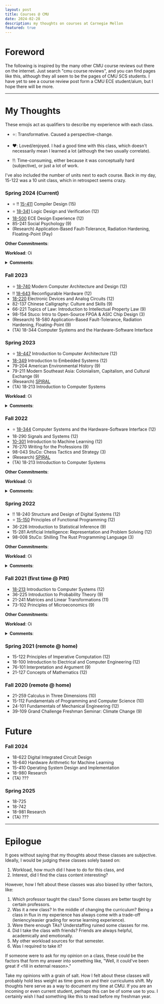 ```yaml
---
layout: post
title: Courses @ CMU
date: 2024-02-28
description: my thoughts on courses at Carnegie Mellon
featured: true
---
```


<style> summary { cursor: pointer } </style>

# Foreword

The following is inspired by the many other CMU course reviews out there on the
internet. Just search "cmu course reviews", and you can find pages like this, 
although they all seem to be the pages of CMU SCS students. I have yet to see a
course review post form a CMU ECE student/alum, but I hope there will be more.

----

# My Thoughts

These emojis act as qualifiers to describe my experience with each class.

- ⭐️: Transformative. Caused a perspective-change.

- ❤️: Loved/enjoyed. I had a good time with this class, which doesn't
necessarily mean I learned a lot (although the two usually correlate).

- ‼️: Time-consuming, either because it was conceptually hard (subjective), or
just a lot of work.

I've also included the number of units next to each course. Back in my day, 
15-122 was a 10 unit class, which in retrospect seems crazy.

### Spring 2024 (Current)
- ⭐️ ‼️ [15-411](https://www.cs.cmu.edu/~janh/courses/411/24/index.html) Compiler Design (15)
- ⭐️ [18-341](https://github.com/CMU-HKN/CMU-ECE-CS-Guide/blob/master/electives/18341.md) Logic Design and Verification (12)
- [18-500](https://course.ece.cmu.edu/~ece500/projects/) ECE Design Experience (12)
- 85-241 Social Psychology (9)
- (Research) Application-Based Fault-Tolerance, Radiation Hardening, Floating-Point (Pay)

**Other Commitments**: 

**Workload**: Oi

<details closed>
<summary><strong>Comments</strong>:</summary>
<ul>
<li>Hi</li>
</ul>
</details>

### Fall 2023

- ⭐️ [18-740](https://github.com/CMU-HKN/CMU-ECE-CS-Guide/blob/master/electives/18740.md) Modern Computer Architecture and Design (12)
- ‼️ [18-643](https://users.ece.cmu.edu/~jhoe/doku/doku.php?id=18-643_reconfigurable_logic) Reconfigurable Hardware (12)
- [18-220](https://youtu.be/wfXyBDZX-zw) Electronic Devices and Analog Circuits (12)
- 82-137 Chinese Calligraphy: Culture and Skills (9)
- 66-221 Topics of Law: Introduction to Intellectual Property Law (9)
- 98-154 Stuco: Intro to Open-Source FPGA & ASIC Chip Design (3)
- (Research) 18-580 Application-Based Fault-Tolerance, Radiation Hardening, Floating-Point (9)
- (TA) 18-344 Computer Systems and the Hardware-Software Interface

### Spring 2023

- ⭐️ [18-447](https://users.ece.cmu.edu/~jhoe/doku/doku.php?id=18-447_introduction_to_computer_architecture) Introduction to Computer Architecture (12)
- [18-349](https://github.com/CMU-HKN/CMU-ECE-CS-Guide/blob/master/electives/18349.md) Introduction to Embedded Systems (12)
- 79-204 American Environmental History (9)
- 79-211 Modern Southeast Asia: Colonialism, Capitalism, and Cultural Exchange (9)
- (Research) [SPIRAL](http://www.spiral.net/)<!--: Modular Arithmetic, [Finite Fields](https://en.wikipedia.org/wiki/Finite_field), and Encryption-->
- (TA) 18-213 Introduction to Computer Systems

**Workload**: Oi

<details closed>
<summary><strong>Comments</strong>:</summary>
<ul>
<li>Hi</li>
</ul>
</details>

### Fall 2022

- ⭐️ [18-344](https://course.ece.cmu.edu/~ece344/) Computer Systems and the Hardware-Software Interface (12)
- 18-290 Signals and Systems (12)
- [10-301](http://www.cs.cmu.edu/~mgormley/courses/10601/) Introduction to Machine Learning (12)
- 76-270 Writing for the Professions (9)
- 98-043 StuCo: Chess Tactics and Strategy (3)
- (Research) [SPIRAL](http://www.spiral.net/)<!--: [FFT Integer Multiplication](https://en.wikipedia.org/wiki/Convolution_theorem) w/ [Interval Arithmetic](https://en.wikipedia.org/wiki/Interval_arithmetic)-->
- (TA) 18-213 Introduction to Computer Systems

**Other Commitments**: 

**Workload**: Oi

<details closed>
<summary><strong>Comments</strong>:</summary>
<ul>
<li>Hi</li>
</ul>
</details>

### Spring 2022

- ‼️ 18-240 Structure and Design of Digital Systems (12)
- ⭐️ [15-150](http://www.cs.cmu.edu/~15150/) Principles of Functional Programming (12)
- 36-226 Introduction to Statistical Inference (9)
- 15-281 Artificial Intelligence: Representation and Problem Solving (12)
- 98-008 StuCo: Shilling The Rust Programming Language (3)

**Other Commitments**: 

**Workload**: Oi

<details closed>
<summary><strong>Comments</strong>:</summary>
<ul>
<li>Hi</li>
</ul>
</details>

### Fall 2021 (first time @ Pitt)

- [18-213](https://www.cs.cmu.edu/~18213/index.html) Introduction to Computer Systems (12)
- 36-225 Introduction to Probability Theory (9)
- 21-241 Matrices and Linear Transformations (11)
- 73-102 Principles of Microeconomics (9)

**Other Commitments**: 

**Workload**: Oi

<details closed>
<summary><strong>Comments</strong>:</summary>
<ul>
<li>Hi</li>
</ul>
</details>

### Spring 2021 (remote @ home)

- 15-122 Principles of Imperative Computation (12)
- 18-100 Introduction to Electrical and Computer Engineering (12)
- 76-101 Interpretation and Argument (9)
- 21-127 Concepts of Mathematics (12)

### Fall 2020 (remote @ home)

- 21-259 Calculus in Three Dimensions (10)
- 15-112 Fundamentals of Programming and Computer Science (10)
- 24-101 Fundamentals of Mechanical Engineering (12)
- 39-109 Grand Challenge Freshman Seminar: Climate Change (9)

# Future

### Fall 2024
- 18-622 Digital Integrated Circuit Design
- 18-640 Hardware Arithmetic for Machine Learning
- 15-410 Operating System Design and Implementation
- 18-980 Research
- (TA) ???

### Spring 2025
- 18-725 
- 18-742
- 18-981 Research
- (TA) ???

----

# Epilogue

It goes without saying that my thoughts about these classes are subjective.
Ideally, I would be judging these classes solely based on:

1) Workload, how much did I have to do for this class, and
2) Interest, did I find the class content interesting?

However, how I felt about these classes was also biased by other factors,
like:

1) Which professor taught the class? Some classes are better taught by certain
professors.
2) Was it a new class? In the middle of changing the curriculum? Being a class
in flux in my experience has always come with a trade-off (leniency/easier 
grading for worse learning experience).
3) Were there enough TAs? Understaffing ruined some classes for me.
4) Did I take the class with friends? Friends are always helpful, academically
and emotionally.
5) My other workload sources for that semester.
6) Was I required to take it?

If someone were to ask for my opinion on a class, these could be the factors
that form my answer into something like, "Well, it could've been great
if \<fill in external reason\>."

Take my opinions with a grain of salt. How I felt about these classes will 
probably hold less weight as time goes on and their curriculums shift. My 
thoughts here serve as a way to document my time at CMU. If you are an incoming
or even current student, perhaps this can be of some use to you. I certainly
wish I had something like this to read before my freshman year.

